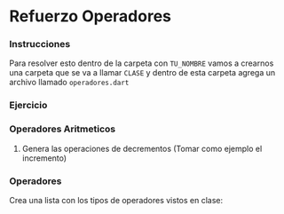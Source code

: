 Refuerzo Operadores 
=======
### Instrucciones
Para resolver esto dentro de la carpeta con ```TU_NOMBRE``` vamos a crearnos una carpeta que se va a llamar ```CLASE``` y dentro de esta carpeta agrega un archivo llamado ```operadores.dart```

### Ejercicio
### Operadores Aritmeticos
1. Genera las operaciones de decrementos (Tomar como ejemplo el incremento)

### Operadores
Crea una lista con los tipos de operadores vistos en clase: